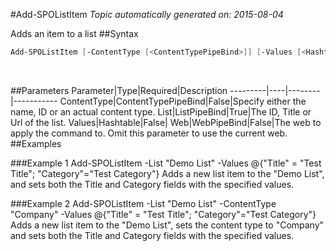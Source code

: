 #Add-SPOListItem
*Topic automatically generated on: 2015-08-04*

Adds an item to a list
##Syntax
```powershell
Add-SPOListItem [-ContentType [<ContentTypePipeBind>]] [-Values [<Hashtable>]] [-Web [<WebPipeBind>]] -List [<ListPipeBind>]
```
&nbsp;

##Parameters
Parameter|Type|Required|Description
---------|----|--------|-----------
ContentType|ContentTypePipeBind|False|Specify either the name, ID or an actual content type.
List|ListPipeBind|True|The ID, Title or Url of the list.
Values|Hashtable|False|
Web|WebPipeBind|False|The web to apply the command to. Omit this parameter to use the current web.
##Examples

###Example 1
    Add-SPOListItem -List "Demo List" -Values @{"Title" = "Test Title"; "Category"="Test Category"}
Adds a new list item to the "Demo List", and sets both the Title and Category fields with the specified values.

###Example 2
    Add-SPOListItem -List "Demo List" -ContentType "Company" -Values @{"Title" = "Test Title"; "Category"="Test Category"}
Adds a new list item to the "Demo List", sets the content type to "Company" and sets both the Title and Category fields with the specified values.
